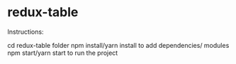 # redux-table

Instructions:

cd redux-table folder
npm install/yarn install to add dependencies/ modules
npm start/yarn start to run the project